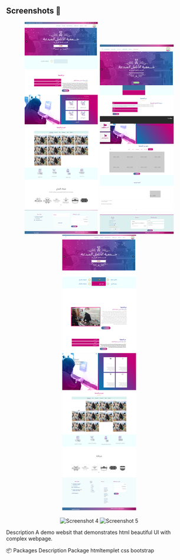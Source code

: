
## Screenshots 📸

<p align="center">
  <img src="img/1.png" alt="Screenshot 1" width="200"/>
  <img src="img/2.png" alt="Screenshot 2" width="200"/>
  <img src="img/3.png" alt="Screenshot 3" width="200"/>  <br><br>
  <img src="Screenshot_4.png" alt="Screenshot 4" width="200"/>
  <img src="Screenshot_5.png" alt="Screenshot 5" width="200"/>
</p>

Description
A demo websit that demonstrates html beautiful UI with complex webpage.

📦 Packages
Description	Package
htmltemplet	
css
bootstrap
